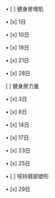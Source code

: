 • [ ] 健身房增肌

• [x] 1日

• [x] 10日

• [x] 18日

• [x] 21日

• [x] 28日

[ ] 健身房力量

• [x] 3日

• [x] 8日

• [x] 14日

• [x] 17日

• [x] 23日

• [x] 25日

• [ ] 哑铃肩部塑形

• [x] 29日